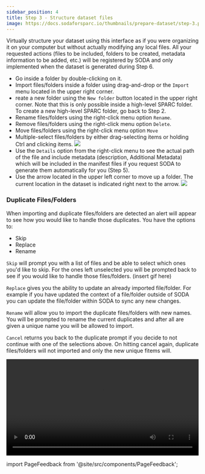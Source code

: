 ```yaml
---
sidebar_position: 4
title: Step 3 - Structure dataset files
image: https://docs.sodaforsparc.io/thumbnails/prepare-dataset/step-3.png
---
```


Virtually structure your dataset using this interface as if you were organizing it on your computer but without actually modifying any local files. All your requested actions (files to be included, folders to be created, metadata information to be added, etc.) will be registered by SODA and only implemented when the dataset is generated during Step 6.

- Go inside a folder by double-clicking on it.
- Import files/folders inside a folder using drag-and-drop or the `Import` menu located in the upper right corner.
- reate a new folder using the `New folder` button located in the upper right corner. Note that this is only possible inside a high-level SPARC folder. To create a new high-level SPARC folder, go back to Step 2.
- Rename files/folders using the right-click menu option `Rename`.
- Remove files/folders using the right-click menu option `Delete`.
- Move files/folders using the right-click menu option `Move`
- Multiple-select files/folders by either drag-selecting items or holding Ctrl and clicking items.
  ![](https://github.com/fairdataihub/SODA-for-SPARC/blob/main/docs/documentation/Organize-dataset/organize-step3-part1.gif?raw=true)
- Use the `Details` option from the right-click menu to see the actual path of the file and include metadata (description, Additional Metadata) which will be included in the manifest files if you request SODA to generate them automatically for you (Step 5).
- Use the arrow located in the upper left corner to move up a folder. The current location in the dataset is indicated right next to the arrow.
  ![](https://github.com/fairdataihub/SODA-for-SPARC/blob/main/docs/documentation/Organize-dataset/organize-step3-part2-files.gif?raw=true)

### Duplicate Files/Folders

When importing and duplicate files/folders are detected an alert will appear to see how you would like to handle those duplicates. You have the options to:

- Skip
- Replace
- Rename

`Skip` will prompt you with a list of files and be able to select which ones you'd like to skip. For the ones left unselected you will be prompted back to see if you would like to handle those files/folders.
(insert gif here)

`Replace` gives you the ability to update an already imported file/folder. For example if you have updated the context of a file/folder outside of SODA you can update the file/folder within SODA to sync any new changes.

`Rename` will allow you to import the duplicate files/folders with new names. You will be prompted to rename the current duplicates and after all are given a unique name you will be allowed to import.

`Cancel` returns you back to the duplicate prompt if you decide to not continue with one of the selections above. On hitting cancel again, duplicate files/folders will not imported and only the new unique fitems will.

<video
   controls
   autoPlay
   loop
   width="100%"
   src="https://github.com/fairdataihub/SODA-for-SPARC/raw/main/docs/documentation/Videos/Duplicate-Item.mp4"
/>

import PageFeedback from '@site/src/components/PageFeedback';

<PageFeedback />
